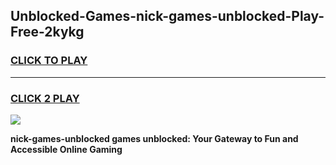 
## Unblocked-Games-nick-games-unblocked-Play-Free-2kykg
<h3>
<a href="https://premium76.site?title=nick-games-unblocked&ref=17A">CLICK TO PLAY</a></h3>
<hr>

<h3>
<a href="https://premium76.site?title=nick-games-unblocked&ref=17A">CLICK 2 PLAY</a>
  
</h3>

<a href="https://premium76.site?title=nick-games-unblocked&ref=17A"><img src="https://clearcache.store/games.png"></a>


**nick-games-unblocked games unblocked: Your Gateway to Fun and Accessible Online Gaming**
